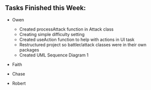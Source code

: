 ## Tasks Finished this Week:
- Owen
  - Created processAttack function in Attack class
  - Creating simple difficulty setting
  - Created useAction function to help with actions in UI task
  - Restructured project so battler/attack classes were in their own packages
  - Created UML Sequence Diagram 1
- Faith

- Chase

- Robert

